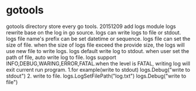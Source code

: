 # gotools
gotools directory store every go tools.
20151209 add logs module
logs rewrite base on the log in go source. 
logs can write logs to file or stdout.
logs file name's prefix can be set datetime or sequence. 
logs file can set the size of file. when the size of logs file exceed the provide size, the logs will use new file to write logs.
logs default write log to stdout. when user set the path of file, auto write log to file.
logs support INFO,DEBUG,WARING,ERROR,FATAL.when the level is FATAL, writing log will exit current run program.
1.for example(write to stdout)
logs.Debug("write to stdout")
2. write to file.
logs.LogSetFilePath("log.txt")
logs.Debug("write to file")
